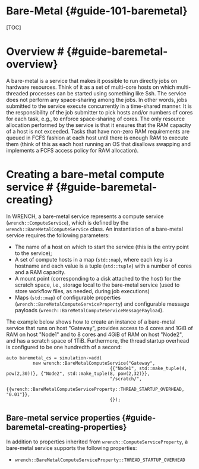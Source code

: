 Bare-Metal                        {#guide-101-baremetal}
============


[TOC]

# Overview #            {#guide-baremetal-overview}

A bare-metal is a service that makes it possible to run directly jobs on
hardware resources. Think of it as a set of multi-core hosts on which
multi-threaded processes can be started using something like Ssh. The
service does not perform any space-sharing among the jobs. In other words,
jobs submitted to the service execute concurrently in a time-shared manner.
It is the responsibility of the job submitter to pick hosts and/or numbers
of cores for each task, e.g., to enforce space-sharing of cores.  The only
resource allocation performed by the service is that it ensures that the
RAM capacity of a host is not exceeded. Tasks that have non-zero
RAM requirements are queued in FCFS fashion at each host until there is
enough RAM to execute them (think of this as each host running an OS that
disallows swapping and implements a FCFS access policy for RAM allocation).

# Creating a bare-metal compute service #        {#guide-baremetal-creating}

In WRENCH, a bare-metal service represents a compute service
(`wrench::ComputeService`), which is defined by the `wrench::BareMetalComputeService`
class. An instantiation of a bare-metal service requires the following
parameters:

- The name of a host on which to start the service (this is the entry point to the service);
- A set of compute hosts in a map (`std::map`), where each key is a hostname
  and each value is a tuple (`std::tuple`) with a number of cores and a RAM capacity. 
- A mount point (corresponding to a disk attached to the host) for the scratch space, i.e., storage local to the bare-metal service (used to store
  workflow files, as needed, during job executions) 
- Maps (`std::map`) of configurable properties (`wrench::BareMetalComputeServiceProperty`) and configurable message 
  payloads (`wrench::BareMetalComputeServiceMessagePayload`).
  
The example below shows how to create an instance of a bare-metal service
that runs on host "Gateway", provides access to 4 cores and 1GiB of RAM on host "Node1"
and to 8 cores and 4GiB of RAM on host "Node2", and has a scratch space of 1TiB. Furthermore, the thread startup overhead is
configured to be one hundredth of a second:

~~~~~~~~~~~~~{.cpp}
auto baremetal_cs = simulation->add(
          new wrench::BareMetalComputeService("Gateway", 
                                       {{"Node1", std::make_tuple(4, pow(2,30))}, {"Node2", std::make_tuple(8, pow(2,32)}},
                                       "/scratch/",
                                       {{wrench::BareMetalComputeServiceProperty::THREAD_STARTUP_OVERHEAD, "0.01"}}, 
                                       {});
~~~~~~~~~~~~~

## Bare-metal service properties             {#guide-baremetal-creating-properties}

In addition to properties inherited from `wrench::ComputeServiceProperty`, a bare-metal
service supports the following properties:

- `wrench::BareMetalComputeServiceProperty::THREAD_STARTUP_OVERHEAD`


